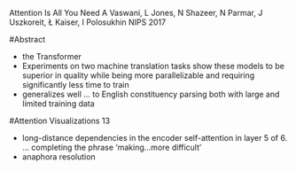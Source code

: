 Attention Is All You Need
A Vaswani, L Jones, N Shazeer, N Parmar, J Uszkoreit, Ł Kaiser, I Polosukhin
NIPS 2017

#Abstract

* the Transformer
* Experiments on two machine translation tasks show these models to be 
  superior in quality while being 
  more parallelizable and 
  requiring significantly less time to train
* generalizes well ... to English constituency parsing 
  both with large and limited training data

#Attention Visualizations 13

* long-distance dependencies in the encoder self-attention in layer 5 of 6.
  ... completing the phrase ‘making...more difficult’
* anaphora resolution
